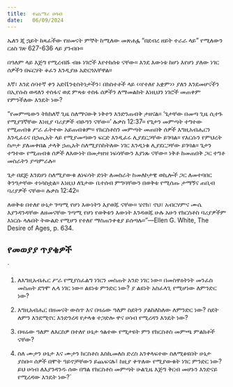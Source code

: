```yaml
---
title:  ተጨማሪ ሀሳብ
date:   06/09/2024
---
```




ኤለን ጂ ኋይት ከጻፈችው የዘመናት ምኞት ከሚለው መጽሐፏ “በደብረ ዘይት ተራራ ላይ” የሚለውን ርዕስ ገጽ 627-636 ላይ ያንብቡ።

በዓለም ላይ እጅግ የሚረብሹ ብዙ ነገሮች እየተከሰቱ ናቸው። እንደ እውነቱ ከሆነ እየሆነ ያለው ነገር ሰዎችን በፍርሃት ቆፈን እንዲያዙ አድርጎአቸዋል።

እኛ፣ እንደ ሰባተኛ ቀን አድቬንቲስትነታችን፣ በክስተቶች ላይ ‹‹የተለየ አቋም›› ያለን እንደመሆናችን በኢየሱስ ወዳለን ተስፋና ወደ ምጻቱ ተስፋ ሰዎችን ለማመልከት እነዚህን ነገሮች መጠቀም የምንችለው እንዴት ነው?

“የመምጫውን ትክክለኛ ጊዜ ስለማናውቅ ነቅተን እንድንጠብቅ ታዘናል። ‘ጌታቸው በመጣ ጊዜ ሲተጉ የሚያገኛቸው እነዚያ ባሪያዎች ብፁዓን ናቸው።’ ሉቃስ 12:37። የጌታን መምጣት ተግተው የሚጠብቁ ሥራ ፈትተው አይጠብቁም። የክርስቶስን መምጣት መጠበቅ ሰዎች እግዚአብሔርን እንዲፈሩና በኃጢአት ላይ የሚያመጣውን ፍርድ እንዲፈሩ ሊያደርጋቸው ይገባል። የእርሱን የምህረት ስጦታ ያለመቀበል ታላቅ ኃጢአት ስለሚያስከትለው ነገር እንዲነቁ ሊያደርጋቸው ይገባል። ጌታን ተግተው የሚጠብቁ ሰዎች ለእውነት በመታዘዝ ነፍሳቸውን እያነጹ ናቸው። ነቅቶ ከመጠበቅ ጋር ተግቶ መስራትን ያጣምራሉ።

ጌታ በደጅ እንደሆነ ስለሚያውቁ ለነፍሳት ድነት ለመስራት ከመለኮታዊ ወኪሎች ጋር ለመተባበር ቅንዓታቸው ተነሳስቷል። እነዚህ ለጌታው ቤተሰብ ምግባቸውን በወቅቱ የሚሰጡ ታማኝና ጠቢብ ባሪያዎች ናቸው። ሉቃስ 12:42።

ለወቅቱ በተለየ ሁኔታ ገጣሚ የሆነ እውነትን እያወጁ ናቸው። ሄኖክ፣ ኖህ፣ አብርሃምና ሙሴ እያንዳንዳቸው ለዘመናቸው ገጣሚ የሆነ የወቅቱን እውነት እንዳወጁ ሁሉ አሁን የክርስቶስ ባሪያዎችም እነርሱ ላሉበት ትውልድ የሚሆን የተለየ ማስጠንቀቂያ ይሰጣሉ።”—Ellen G. White, The Desire of Ages, p. 634.  



## የመወያያ ጥያቄዎች


`
1. ለእግዚአብሔር ሥራ የሚያስፈልግ ነገርን መስጠት አንድ ነገር ነው። በመስዋዕትነት መንፈስ መስጠት ደግሞ ሌላ ነገር ነው። ልዩነቱ ምንድር ነው? ያ ልዩነት አስፈላጊ የሚሆነው ለምንድር ነው?

2. እግዚአብሔር በዘመናት ውስጥ እና በዛሬው ዓለም ስደትን ያልከለከለው ለምንድር ነው? ስደት ለምን እንደሚኖር እንድንረዳ የታላቁ ተጋድሎ ዋና ሀሳብ የሚረዳን እንዴት ነው?

3. በዛሬው ዓለም ለእርስዎ በተለየ ሁኔታ ጎልተው የሚታዩት ምን የክርስቶስ መምጫ ምልክቶች ናቸው?

4. ስለ ሙታን ሁኔታ እና ሙታን ክርስቶስ እስኪመለስ ድረስ አንቀላፍተው ስለሚቆዩበት ሁኔታ ያስቡ። ሰዎች በሞት ዓይኖቻቸውን ይጨፍናሉ፤ ከዚያ ቀጥለው የሚያውቁት ነገር ምንድር ነው? ይህ ሀሳብ ለእያንዳንዱ ሰው በግል የክርስቶስ መምጣት ሁልጊዜ እጅግ ቅርብ መሆኑን እንድናይ የሚረዳው እንዴት ነው?`